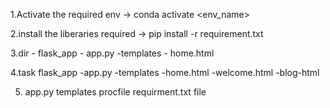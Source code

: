 1.Activate the required env -> conda activate <env_name>

2.install the liberaries required -> pip install -r requirement.txt

3.dir - flask_app
         - app.py
         -templates
         - home.html
 
 4.task
    flask_app
          -app.py
          -templates
          -home.html
          -welcome.html
          -blog-html

 5. app.py
    templates
    procfile
    requirment.txt file
         

